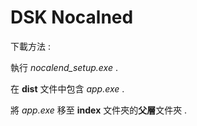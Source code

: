 # DSK Nocalned

下載方法 :

執行 *nocalend_setup.exe* .

在 **dist** 文件中包含 *app.exe* .

將 *app.exe* 移至 **index** 文件夾的**父層**文件夾 .